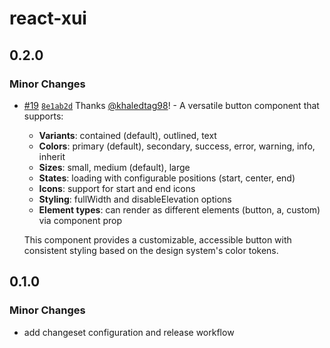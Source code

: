 # react-xui

## 0.2.0

### Minor Changes

- [#19](https://github.com/base-XUI/react-xui/pull/19) [`8e1ab2d`](https://github.com/base-XUI/react-xui/commit/8e1ab2d10e3937f87027d51882da8bcd6014e259) Thanks [@khaledtag98](https://github.com/khaledtag98)! - A versatile button component that supports:

  - **Variants**: contained (default), outlined, text
  - **Colors**: primary (default), secondary, success, error, warning, info, inherit
  - **Sizes**: small, medium (default), large
  - **States**: loading with configurable positions (start, center, end)
  - **Icons**: support for start and end icons
  - **Styling**: fullWidth and disableElevation options
  - **Element types**: can render as different elements (button, a, custom) via component prop

  This component provides a customizable, accessible button with consistent styling based on the design system's color tokens.

## 0.1.0

### Minor Changes

- add changeset configuration and release workflow
